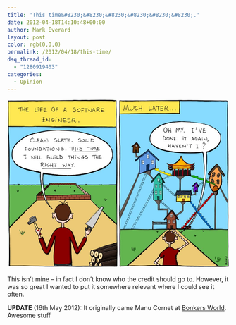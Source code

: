 ```yaml
---
title: 'This time&#8230;&#8230;&#8230;&#8230;&#8230;&#8230;.'
date: 2012-04-18T14:10:48+00:00
author: Mark Everard
layout: post
color: rgb(0,0,0)
permalink: /2012/04/18/this-time/
dsq_thread_id:
  - "1280919403"
categories:
  - Opinion
---
```


![This time?](/assets/uploads/2012/04/jMHoE.jpg)


This isn&#8217;t mine &#8211; in fact I don&#8217;t know who the credit should go to. However, it was so great I wanted to put it somewhere relevant where I could see it often.

**UPDATE** (16th May 2012): It originally came Manu Cornet at [Bonkers World](http://www.bonkersworld.net/ "Bonkers World"). Awesome stuff
